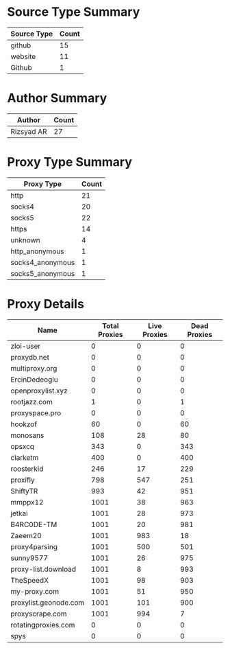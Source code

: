 # Source Type Summary

| Source Type | Count |
|-------------|-------|
| github | 15 |
| website | 11 |
| Github | 1 |


# Author Summary

| Author | Count |
|--------|-------|
| Rizsyad AR | 27 |


# Proxy Type Summary

| Proxy Type | Count |
|------------|-------|
| http | 21 |
| socks4 | 20 |
| socks5 | 22 |
| https | 14 |
| unknown | 4 |
| http_anonymous | 1 |
| socks4_anonymous | 1 |
| socks5_anonymous | 1 |


# Proxy Details

| Name | Total Proxies | Live Proxies | Dead Proxies |
|------|---------------|--------------|---------------|
| zloi-user | 0 | 0 | 0 |
| proxydb.net | 0 | 0 | 0 |
| multiproxy.org | 0 | 0 | 0 |
| ErcinDedeoglu | 0 | 0 | 0 |
| openproxylist.xyz | 0 | 0 | 0 |
| rootjazz.com | 1 | 0 | 1 |
| proxyspace.pro | 0 | 0 | 0 |
| hookzof | 60 | 0 | 60 |
| monosans | 108 | 28 | 80 |
| opsxcq | 343 | 0 | 343 |
| clarketm | 400 | 0 | 400 |
| roosterkid | 246 | 17 | 229 |
| proxifly | 798 | 547 | 251 |
| ShiftyTR | 993 | 42 | 951 |
| mmppx12 | 1001 | 38 | 963 |
| jetkai | 1001 | 28 | 973 |
| B4RC0DE-TM | 1001 | 20 | 981 |
| Zaeem20 | 1001 | 983 | 18 |
| proxy4parsing | 1001 | 500 | 501 |
| sunny9577 | 1001 | 26 | 975 |
| proxy-list.download | 1001 | 8 | 993 |
| TheSpeedX | 1001 | 98 | 903 |
| my-proxy.com | 1001 | 51 | 950 |
| proxylist.geonode.com | 1001 | 101 | 900 |
| proxyscrape.com | 1001 | 994 | 7 |
| rotatingproxies.com | 0 | 0 | 0 |
| spys | 0 | 0 | 0 |
